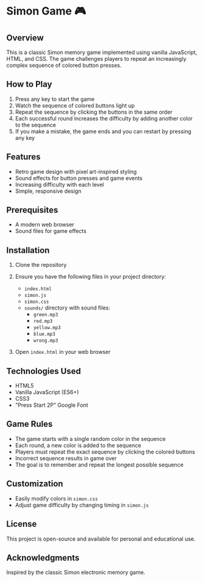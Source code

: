 # Simon Game 🎮

## Overview

This is a classic Simon memory game implemented using vanilla JavaScript, HTML, and CSS. The game challenges players to repeat an increasingly complex sequence of colored button presses.

## How to Play

1. Press any key to start the game
2. Watch the sequence of colored buttons light up
3. Repeat the sequence by clicking the buttons in the same order
4. Each successful round increases the difficulty by adding another color to the sequence
5. If you make a mistake, the game ends and you can restart by pressing any key

## Features

- Retro game design with pixel art-inspired styling
- Sound effects for button presses and game events
- Increasing difficulty with each level
- Simple, responsive design

## Prerequisites

- A modern web browser
- Sound files for game effects

## Installation

1. Clone the repository
2. Ensure you have the following files in your project directory:
   - `index.html`
   - `simon.js`
   - `simon.css`
   - `sounds/` directory with sound files:
     - `green.mp3`
     - `red.mp3`
     - `yellow.mp3`
     - `blue.mp3`
     - `wrong.mp3`

3. Open `index.html` in your web browser

## Technologies Used

- HTML5
- Vanilla JavaScript (ES6+)
- CSS3
- "Press Start 2P" Google Font

## Game Rules

- The game starts with a single random color in the sequence
- Each round, a new color is added to the sequence
- Players must repeat the exact sequence by clicking the colored buttons
- Incorrect sequence results in game over
- The goal is to remember and repeat the longest possible sequence

## Customization

- Easily modify colors in `simon.css`
- Adjust game difficulty by changing timing in `simon.js`

## License

This project is open-source and available for personal and educational use.

## Acknowledgments

Inspired by the classic Simon electronic memory game.
